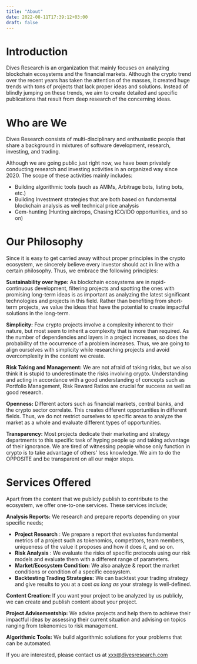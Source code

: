 ```yaml
---
title: "About"
date: 2022-08-11T17:39:12+03:00
draft: false
---
```


# **Introduction**

Dives Research is an organization that mainly focuses on analyzing blockchain
ecosystems and the financial markets. Although the crypto trend over the recent
years has taken the attention of the masses, it created huge trends with tons of
projects that lack proper ideas and solutions. Instead of blindly jumping on
these trends, we aim to create detailed and specific publications that result
from deep research of the concerning ideas.

# **Who are We**

Dives Research consists of multi-disciplinary and enthusiastic people that share
a background in mixtures of software development, research, investing, and
trading.

Although we are going public just right now, we have been privately conducting
research and investing activities in an organized way since 2020. The scope of
these activities mainly includes:

- Building algorithmic tools (such as AMMs, Arbitrage bots, listing bots, etc.)
- Building Investment strategies that are both based on fundamental blockchain
  analysis as well technical price analysis
- Gem-hunting (Hunting airdrops, Chasing ICO/IDO opportunities, and so on)

# **Our Philosophy**
Since it is easy to get carried away without proper principles in the crypto
ecosystem, we sincerely believe every investor should act in line with a certain
philosophy. Thus, we embrace the following principles:

**Sustainability over hype:** As blockchain ecosystems are in rapid-continuous
development, filtering projects and spotting the ones with promising long-term
ideas is as important as analyzing the latest significant technologies and
projects in this field. Rather than benefiting from short-term projects, we
value the ideas that have the potential to create impactful solutions in the
long-term.

**Simplicity:** Few crypto projects involve a complexity inherent to their
nature, but most seem to inherit a complexity that is more than required. As the
number of dependencies and layers in a project increases, so does the
probability of the occurrence of a problem increases. Thus, we are going to
align ourselves with simplicity while researching projects and avoid
overcomplexity in the content we create.

**Risk Taking and Management:** We are not afraid of taking risks, but we also
think it is stupid to underestimate the risks involving crypto. Understanding
and acting in accordance with a good understanding of concepts such as Portfolio
Management, Risk Reward Ratios are crucial for success as well as good research.

**Openness:** Different actors such as financial markets, central banks, and the
crypto sector correlate. This creates different opportunities in different
fields. Thus, we do not restrict ourselves to specific areas to analyze the
market as a whole and evaluate different types of opportunities.

**Transparency:** Most projects dedicate their marketing and strategy
departments to this specific task of hyping people up and taking advantage of
their ignorance. We are tired of witnessing people whose only function in crypto
is to take advantage of others' less knowledge. We aim to do the OPPOSITE and be
transparent on all our major steps.

# **Services Offered**

Apart from the content that we publicly publish to contribute to the ecosystem,
we offer one-to-one services. These services include;

**Analysis Reports:** We research and prepare reports depending on your specific
needs;

- **Project Research** : We prepare a report that evaluates fundamental metrics
  of a project such as tokenomics, competitors, team members, uniqueness of the
  value it proposes and how it does it, and so on.
- **Risk Analysis** : We evaluate the risks of specific protocols using our
risk models and evaluate them with a different range of parameters.
- **Market/Ecosystem Condition:** We also analyze & report the market
  conditions or condition of a specific ecosystem.
- **Backtesting Trading Strategies:** We can backtest your trading
strategy and give results to you at a cost _as long as_ your strategy is
well-defined.

**Content Creation:** If you want your project to be analyzed by us
publicly, we can create and publish content about your project.

**Project Advisementship:** We advise projects and help them to achieve
their impactful ideas by assessing their current situation and advising
on topics ranging from tokenomics to risk management.

**Algorithmic Tools:** We build algorithmic solutions for your problems
that can be automated.
        
If you are interested, please contact us at xxx@divesresearch.com
